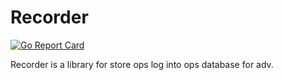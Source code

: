 # Recorder

[![Go Report Card](https://goreportcard.com/badge/github.com/frbimo/recorder)](https://goreportcard.com/report/github.com/frbimo/recorder)

Recorder is a library for store ops log into ops database for adv. 